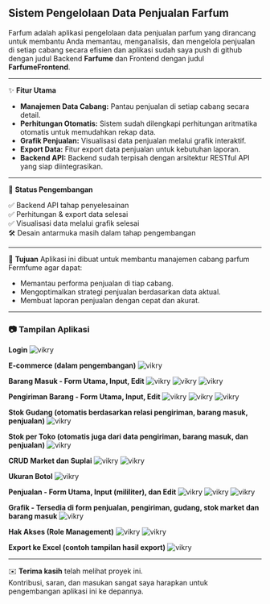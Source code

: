 ## Sistem Pengelolaan Data Penjualan Farfum

Farfum adalah aplikasi pengelolaan data penjualan parfum yang dirancang untuk membantu Anda memantau, menganalisis, dan mengelola penjualan di setiap cabang secara efisien dan aplikasi sudah saya push di github dengan judul Backend **Farfume** dan Frontend dengan judul **FarfumeFrontend**.

---

✨ **Fitur Utama**
- **Manajemen Data Cabang:** Pantau penjualan di setiap cabang secara detail.
- **Perhitungan Otomatis:** Sistem sudah dilengkapi perhitungan aritmatika otomatis untuk memudahkan rekap data.
- **Grafik Penjualan:** Visualisasi data penjualan melalui grafik interaktif.
- **Export Data:** Fitur export data penjualan untuk kebutuhan laporan.
- **Backend API:** Backend sudah terpisah dengan arsitektur RESTful API yang siap diintegrasikan.

---

🚧 **Status Pengembangan**

✅ Backend API tahap penyelesainan  
✅ Perhitungan & export data selesai  
✅ Visualisasi data melalui grafik selesai  
🛠️ Desain antarmuka masih dalam tahap pengembangan  

---

🎯 **Tujuan**
Aplikasi ini dibuat untuk membantu manajemen cabang parfum Fermfume agar dapat:
- Memantau performa penjualan di tiap cabang.
- Mengoptimalkan strategi penjualan berdasarkan data aktual.
- Membuat laporan penjualan dengan cepat dan akurat.

---

### 📷 Tampilan Aplikasi

**Login**
![vikry](gambar/loginfarfum.PNG)

**E-commerce (dalam pengembangan)**
![vikry](gambar/ecomerse.PNG)

**Barang Masuk - Form Utama, Input, Edit**
![vikry](gambar/barangmasuk.PNG) ![vikry](gambar/inputmasuk.PNG) ![vikry](gambar/editmasuk.PNG)

**Pengiriman Barang - Form Utama, Input, Edit**
![vikry](gambar/pengiriman.PNG) ![vikry](gambar/inputpengiriman.PNG) ![vikry](gambar/editpengiriman.PNG)

**Stok Gudang (otomatis berdasarkan relasi pengiriman, barang masuk, penjualan)**
![vikry](gambar/gudang.PNG)

**Stok per Toko (otomatis juga dari data pengiriman, barang masuk, dan penjualan)**
![vikry](gambar/stock.PNG)

**CRUD Market dan Suplai**
![vikry](gambar/market.PNG) ![vikry](gambar/supplies.PNG)

**Ukuran Botol**
![vikry](gambar/ukuran.PNG)

**Penjualan - Form Utama, Input (mililiter), dan Edit**
![vikry](gambar/jual.PNG) ![vikry](gambar/inputpenjualan.PNG) ![vikry](gambar/editjual.PNG)

**Grafik - Tersedia di form penjualan, pengiriman, gudang, stok market dan barang masuk**
![vikry](gambar/grafik.PNG)

**Hak Akses (Role Management)**
![vikry](gambar/rolerolerole.PNG) ![vikry](gambar/roleinput.PNG)

**Export ke Excel (contoh tampilan hasil export)**
![vikry](gambar/exsel.PNG)

---

✉️ **Terima kasih** telah melihat proyek ini.  
Kontribusi, saran, dan masukan sangat saya harapkan untuk pengembangan aplikasi ini ke depannya.
